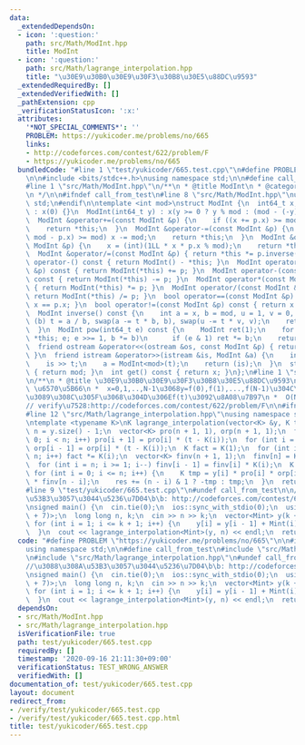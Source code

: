 ```yaml
---
data:
  _extendedDependsOn:
  - icon: ':question:'
    path: src/Math/ModInt.hpp
    title: ModInt
  - icon: ':question:'
    path: src/Math/lagrange_interpolation.hpp
    title: "\u30E9\u30B0\u30E9\u30F3\u30B8\u30E5\u88DC\u9593"
  _extendedRequiredBy: []
  _extendedVerifiedWith: []
  _pathExtension: cpp
  _verificationStatusIcon: ':x:'
  attributes:
    '*NOT_SPECIAL_COMMENTS*': ''
    PROBLEM: https://yukicoder.me/problems/no/665
    links:
    - http://codeforces.com/contest/622/problem/F
    - https://yukicoder.me/problems/no/665
  bundledCode: "#line 1 \"test/yukicoder/665.test.cpp\"\n#define PROBLEM \"https://yukicoder.me/problems/no/665\"\
    \n\n#include <bits/stdc++.h>\nusing namespace std;\n\n#define call_from_test\n\
    #line 1 \"src/Math/ModInt.hpp\"\n/**\n * @title ModInt\n * @category \u6570\u5B66\
    \n */\n\n#ifndef call_from_test\n#line 8 \"src/Math/ModInt.hpp\"\nusing namespace\
    \ std;\n#endif\n\ntemplate <int mod>\nstruct ModInt {\n  int64_t x;\n  ModInt()\
    \ : x(0) {}\n  ModInt(int64_t y) : x(y >= 0 ? y % mod : (mod - (-y) % mod)) {}\n\
    \  ModInt &operator+=(const ModInt &p) {\n    if ((x += p.x) >= mod) x -= mod;\n\
    \    return *this;\n  }\n  ModInt &operator-=(const ModInt &p) {\n    if ((x +=\
    \ mod - p.x) >= mod) x -= mod;\n    return *this;\n  }\n  ModInt &operator*=(const\
    \ ModInt &p) {\n    x = (int)(1LL * x * p.x % mod);\n    return *this;\n  }\n\
    \  ModInt &operator/=(const ModInt &p) { return *this *= p.inverse(); }\n  ModInt\
    \ operator-() const { return ModInt() - *this; }\n  ModInt operator+(const ModInt\
    \ &p) const { return ModInt(*this) += p; }\n  ModInt operator-(const ModInt &p)\
    \ const { return ModInt(*this) -= p; }\n  ModInt operator*(const ModInt &p) const\
    \ { return ModInt(*this) *= p; }\n  ModInt operator/(const ModInt &p) const {\
    \ return ModInt(*this) /= p; }\n  bool operator==(const ModInt &p) const { return\
    \ x == p.x; }\n  bool operator!=(const ModInt &p) const { return x != p.x; }\n\
    \  ModInt inverse() const {\n    int a = x, b = mod, u = 1, v = 0, t;\n    while\
    \ (b) t = a / b, swap(a -= t * b, b), swap(u -= t * v, v);\n    return ModInt(u);\n\
    \  }\n  ModInt pow(int64_t e) const {\n    ModInt ret(1);\n    for (ModInt b =\
    \ *this; e; e >>= 1, b *= b)\n      if (e & 1) ret *= b;\n    return ret;\n  }\n\
    \  friend ostream &operator<<(ostream &os, const ModInt &p) { return os << p.x;\
    \ }\n  friend istream &operator>>(istream &is, ModInt &a) {\n    int64_t t;\n\
    \    is >> t;\n    a = ModInt<mod>(t);\n    return (is);\n  }\n  static int modulo()\
    \ { return mod; }\n  int get() const { return x; }\n};\n#line 1 \"src/Math/lagrange_interpolation.hpp\"\
    \n/**\n * @title \u30E9\u30B0\u30E9\u30F3\u30B8\u30E5\u88DC\u9593\n * @category\
    \ \u6570\u5B66\n *  x=0,1,..,N-1\u3068y=f(0),f(1),...,f(N-1)\u304C\u4E0E\u3048\
    \u3089\u308C\u305F\u3068\u304D\u306Ef(t)\u3092\u8A08\u7B97\n *  O(N)\n */\n\n\
    // verify\u7528:http://codeforces.com/contest/622/problem/F\n\n#ifndef call_from_test\n\
    #line 12 \"src/Math/lagrange_interpolation.hpp\"\nusing namespace std;\n#endif\n\
    \ntemplate <typename K>\nK lagrange_interpolation(vector<K> &y, K t) {\n  int\
    \ n = y.size() - 1;\n  vector<K> pro(n + 1, 1), orp(n + 1, 1);\n  for (int i =\
    \ 0; i < n; i++) pro[i + 1] = pro[i] * (t - K(i));\n  for (int i = n; i > 0; i--)\
    \ orp[i - 1] = orp[i] * (t - K(i));\n  K fact = K(1);\n  for (int i = 1; i <=\
    \ n; i++) fact *= K(i);\n  vector<K> finv(n + 1, 1);\n  finv[n] = K(1) / fact;\n\
    \  for (int i = n; i >= 1; i--) finv[i - 1] = finv[i] * K(i);\n  K res(0);\n \
    \ for (int i = 0; i <= n; i++) {\n    K tmp = y[i] * pro[i] * orp[i] * finv[i]\
    \ * finv[n - i];\n    res += (n - i) & 1 ? -tmp : tmp;\n  }\n  return res;\n}\n\
    #line 9 \"test/yukicoder/665.test.cpp\"\n#undef call_from_test\n\n//\u3088\u308A\
    \u53B3\u3057\u3044\u5236\u7D04\b\b: http://codeforces.com/contest/622/problem/F\n\
    \nsigned main() {\n  cin.tie(0);\n  ios::sync_with_stdio(0);\n  using Mint = ModInt<int(1e9\
    \ + 7)>;\n  long long n, k;\n  cin >> n >> k;\n  vector<Mint> y(k + 2, 0);\n \
    \ for (int i = 1; i <= k + 1; i++) {\n    y[i] = y[i - 1] + Mint(i).pow(k);\n\
    \  }\n  cout << lagrange_interpolation<Mint>(y, n) << endl;\n  return 0;\n}\n"
  code: "#define PROBLEM \"https://yukicoder.me/problems/no/665\"\n\n#include <bits/stdc++.h>\n\
    using namespace std;\n\n#define call_from_test\n#include \"src/Math/ModInt.hpp\"\
    \n#include \"src/Math/lagrange_interpolation.hpp\"\n#undef call_from_test\n\n\
    //\u3088\u308A\u53B3\u3057\u3044\u5236\u7D04\b\b: http://codeforces.com/contest/622/problem/F\n\
    \nsigned main() {\n  cin.tie(0);\n  ios::sync_with_stdio(0);\n  using Mint = ModInt<int(1e9\
    \ + 7)>;\n  long long n, k;\n  cin >> n >> k;\n  vector<Mint> y(k + 2, 0);\n \
    \ for (int i = 1; i <= k + 1; i++) {\n    y[i] = y[i - 1] + Mint(i).pow(k);\n\
    \  }\n  cout << lagrange_interpolation<Mint>(y, n) << endl;\n  return 0;\n}"
  dependsOn:
  - src/Math/ModInt.hpp
  - src/Math/lagrange_interpolation.hpp
  isVerificationFile: true
  path: test/yukicoder/665.test.cpp
  requiredBy: []
  timestamp: '2020-09-16 21:11:30+09:00'
  verificationStatus: TEST_WRONG_ANSWER
  verifiedWith: []
documentation_of: test/yukicoder/665.test.cpp
layout: document
redirect_from:
- /verify/test/yukicoder/665.test.cpp
- /verify/test/yukicoder/665.test.cpp.html
title: test/yukicoder/665.test.cpp
---
```

